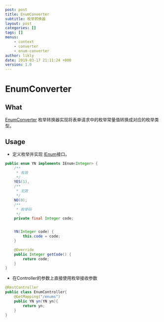 ```yaml
---
post: post
title: EnumConverter
subtitle: 枚举转换器
layout: post
categories: []
tags: []
menus:
    - context
    - converter
    - enum-converter
author: likly
date: 2019-03-17 21:11:24 +800
version: 1.0
---
```


# EnumConverter

## What

[EnumConverter](/org/finalframework/spring/web/converter/EnumConverter.java)
枚举转换器实现将表单请求中的枚举常量值转换成对应的枚举类型。

## Usage

* 定义枚举并实现 [IEnum](/org/finalframework/data/entity/enums/IEnum.java)接口。

```java
public enum YN implements IEnum<Integer> {
    /**
     * 有效
     */
    YES(1),
    /**
     * 无效
     */
    NO(0);
    /**
     * 枚举码
     */
    private final Integer code;


    YN(Integer code) {
        this.code = code;
    }

    @Override
    public Integer getCode() {
        return code;
    }
}
```
* 在Controller的参数上直接使用枚举接收参数

```java
@RestController
public class EnumController{
    @GetMapping("/enums")
    public YN yn(YN yn){
        return yn;
    }
}
```